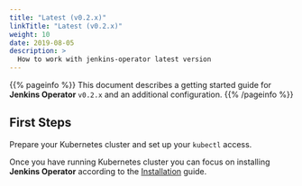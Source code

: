 ```yaml
---
title: "Latest (v0.2.x)"
linkTitle: "Latest (v0.2.x)"
weight: 10
date: 2019-08-05
description: >
  How to work with jenkins-operator latest version
---
```


{{% pageinfo %}}
This document describes a getting started guide for **Jenkins Operator** `v0.2.x` and an additional configuration.
{{% /pageinfo %}}

## First Steps

Prepare your Kubernetes cluster and set up your `kubectl` access.

Once you have running Kubernetes cluster you can focus on installing **Jenkins Operator** according to the [Installation](/docs/installation/) guide.

